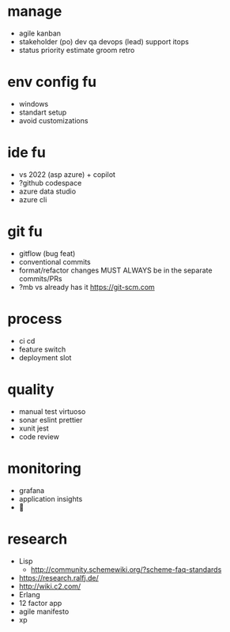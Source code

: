 # manage
* agile kanban
* stakeholder (po) dev qa devops (lead) support itops
* status priority estimate groom retro

# env config fu
* windows
* standart setup
* avoid customizations

# ide fu
* vs 2022 (asp azure) + copilot
* ?github codespace
* azure data studio
* azure cli

# git fu
* gitflow (bug feat)
* conventional commits
* format/refactor changes MUST ALWAYS be in the separate commits/PRs
* ?mb vs already has it https://git-scm.com

# process
* ci cd
* feature switch
* deployment slot

# quality
* manual test virtuoso
* sonar eslint prettier
* xunit jest
* code review

# monitoring
* grafana
* application insights
* 🚨

# research
* Lisp
  * http://community.schemewiki.org/?scheme-faq-standards
* https://research.ralfj.de/
* http://wiki.c2.com/
* Erlang
* 12 factor app
* agile manifesto
* xp


